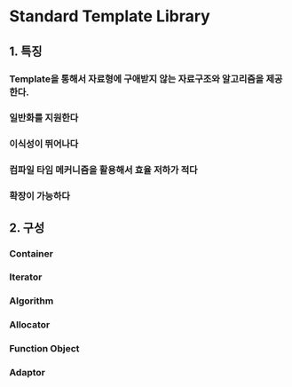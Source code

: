 # Standard Template Library

## 1. 특징

### Template을 통해서 자료형에 구애받지 않는 자료구조와 알고리즘을 제공한다.
### 일반화를 지원한다
### 이식성이 뛰어나다
### 컴파일 타임 메커니즘을 활용해서 효율 저하가 적다
### 확장이 가능하다

## 2. 구성

### Container
### Iterator
### Algorithm
### Allocator
### Function Object
### Adaptor
